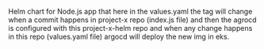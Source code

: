 Helm chart for Node.js app that here in the values.yaml the tag will change when a commit happens in project-x repo (index.js file) and then the agrocd is configured with this project-x-helm repo and when any change happens in this repo (values.yaml file) argocd will deploy the new img in eks.
